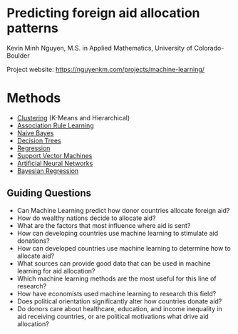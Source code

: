 # Predicting foreign aid allocation patterns
Kevin Minh Nguyen, M.S. in Applied Mathematics, University of Colorado-Boulder

Project website: https://nguyenkm.com/projects/machine-learning/

# Methods

- [Clustering](https://github.com/nguyen-km/ml-project/tree/main/clustering) (K-Means and Hierarchical)
- [Association Rule Learning](https://github.com/nguyen-km/ml-project/tree/main/association_rule_learning)
- [Naive Bayes](https://github.com/nguyen-km/ml-project/tree/main/naive_bayes)
- [Decision Trees](https://github.com/nguyen-km/ml-project/tree/main/decision_trees)
- [Regression](https://github.com/nguyen-km/ml-project/tree/main/linear_regression)
- [Support Vector Machines](https://github.com/nguyen-km/ml-project/tree/main/svm)
- [Artificial Neural Networks](https://github.com/nguyen-km/ml-project/tree/main/neural_networks)
- [Bayesian Regression](https://github.com/nguyen-km/ml-project/tree/main/bayesian_statistics)

## Guiding Questions
- Can Machine Learning predict how donor countries allocate foreign aid?
- How do wealthy nations decide to allocate aid?
- What are the factors that most influence where aid is sent?
- How can developing countries use machine learning to stimulate aid donations?
- How can developed countries use machine learning to determine how to allocate aid?
- What sources can provide good data that can be used in machine learning for aid allocation?
- Which machine learning methods are the most useful for this line of research?
- How have economists used machine learning to research this field?
- Does political orientation significantly alter how countries donate aid?
- Do donors care about healthcare, education, and income inequality in aid receiving countries, or are political motivations what drive aid allocation?
